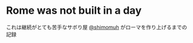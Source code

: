 # Rome was not built in a day

これは継続がとても苦手なサボり屋 [@shimomuh](https://github.com/shimomuh) がローマを作り上げるまでの記録
